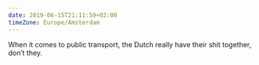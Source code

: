 ```yaml
---
date: 2019-06-15T21:11:59+02:00
timeZone: Europe/Amsterdam
---
```


When it comes to public transport, the Dutch really have their shit together, don’t they.
